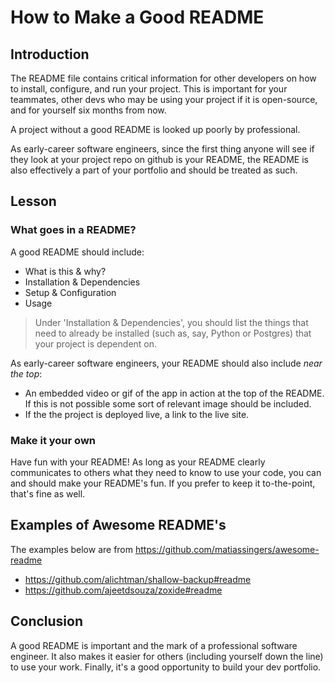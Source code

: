 # How to Make a Good README

## Introduction

The README file contains critical information for other developers on how to install, configure, and run your project. This is important for your teammates, other devs who may be using your 
project if it is open-source, and for yourself six months from now.

A project without a good README is looked up poorly by professional. 

As early-career software engineers, since the first thing anyone will see if they look at your project repo on github is your README, the README is also effectively a part of your portfolio and should be treated as such.

## Lesson

### What goes in a README?

A good README should include:

- What is this & why?
- Installation & Dependencies
- Setup & Configuration
- Usage

> Under 'Installation & Dependencies', you should list the things that need to already be installed (such as, say, Python or Postgres) that your project is dependent on.

As early-career software engineers, your README should also include *near the top*:

- An embedded video or gif of the app in action at the top of the README. If this is not possible some sort of relevant image should be included.
- If the the project is deployed live, a link to the live site.

### Make it your own

Have fun with your README! As long as your README clearly communicates to others what they need to know to use your code, you can and should make your README's fun. If you prefer to keep it to-the-point, that's fine as well.

## Examples of Awesome README's

The examples below are from https://github.com/matiassingers/awesome-readme

- https://github.com/alichtman/shallow-backup#readme
- https://github.com/ajeetdsouza/zoxide#readme

## Conclusion

A good README is important and the mark of a professional software engineer. It also makes it easier for others (including yourself down the line) to use your work. Finally, it's a good opportunity to build your dev portfolio.
